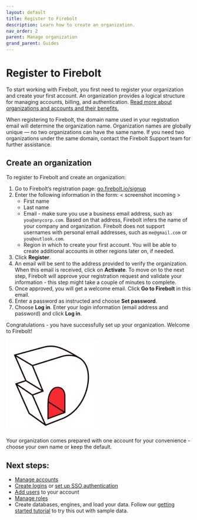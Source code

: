 ```yaml
---
layout: default
title: Register to Firebolt
description: Learn how to create an organization. 
nav_order: 2
parent: Manage organization
grand_parent: Guides
---
```


# Register to Firebolt 

To start working with Firebolt, you first need to register your organization and create your first account. An organization provides a logical structure for managing accounts, billing, and authentication.  [Read more about organizations and accounts and their benefits.](../../Overview/organizations-accounts.md)

When registering to Firebolt, the domain name used in your registration email will determine the organization name. Organization names are globally unique — no two organizations can have the same name. If you need two organizations under the same domain, contact the Firebolt Support team for further assistance.

## Create an organization
To register to Firebolt and create an organization:
1. Go to Firebolt’s registration page: [go.firebolt.io/signup](go.firebolt.io/signup)
2. Enter the following information in the form: < screenshot incoming >
    - First name
    - Last name
    - Email - make sure you use a business email address, such as `you@anycorp.com`. Based on that address, Firebolt infers the name of your company and organization. Firebolt does not support usernames with personal email addresses, such as `me@gmail.com` or `you@outlook.com`.
    - Region in which to create your first account. You will be able to create additional accounts in other regions later on, if needed.
3. Click **Register**.
4. An email will be sent to the address provided to verify the organization. When this email is received, click on **Activate**. To move on to the next step, Firebolt will approve your registration request and validate your information - this step might take a couple of minutes to complete. 
5. Once approved, you will get a welcome email. Click **Go to Firebolt** in this email.
6. Enter a password as instructed and choose **Set password**. 
7. Choose **Log in**. Enter your login information (email address and password) and click **Log in**.

Congratulations - you have successfully set up your organization. Welcome to Firebolt! 

<img src="../../assets/images/enter_firebolt.png" alt="Enter Firebolt" width="250"/>

Your organization comes prepared with one account for your convenience - choose your own name or keep the default.

## Next steps:

- [Manage accounts](managing-accounts.md)
- [Create logins](managing-logins.md) or [set up SSO authentication](sso.md) 
- [Add users](managing-users.md) to your account
- [Manage roles](rbac.md)
- Create databases, engines, and load your data. Follow our [getting started tutorial](../getting-started.md) to try this out with sample data.

